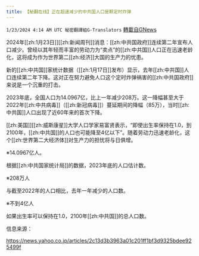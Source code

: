 ```yaml
---
title: 【秘翻在线】正在超速减少的中共国人口是颗定时炸弹
---
```

`1/23/2024 4:14 AM UTC 秘密翻譯組G-Translators` [轉載自GNews](https://gnews.org/articles/2244262)

2024年[[zh:1月23日]][[zh:新闻周刊]]消息：[[zh:中共国政府]]连续第二年宣布人口减少。曾经以其年轻而丰富的劳动力为“卖点”的[[zh:中共国]]人口正在迅速老龄化，这将成为作为世界第二[[zh:经济]]大国的生产力的忧患。

新的[[zh:中共国]]家统计数据（[[zh:1月17日]]发布）显示，去年[[zh:中共国]]人口连续第二年下降。这对正在努力避免人口这个定时炸弹祸害的[[zh:中共国政府]]来说是一个沉重的打击。

2023年底，全国人口为14.0967亿，比上一年减少208万。这一降幅甚至大于2022年[[zh:中共病毒]]（[[zh:新冠病毒]]）蔓延期间的降幅（85万），当时[[zh:中共国]]人口出现了近60年来的首次下降。

[[zh:美国]][[zh:威斯康星]]大学人口学家易富贤表示，“即使出生率保持在1.0，到2100年，[[zh:中共国]]的人口也可能降至4亿以下”。随着劳动力迅速老龄化，这个[[zh:世界第二大经济体]]对生产力的担忧将与日俱增。

※14.0967亿人。

根据[[zh:中共国家统计局]]的数据，2023年底的人口估计数。

※208万人

与截至2022年的人口相比，去年一年减少的人口数。

※不到4亿人

如果出生率可以保持在1.0，2100年[[zh:中共国]]的总人口数。

信息来源：

https://news.yahoo.co.jp/articles/2c13d3b3963a01c201ff1bf3d9325bdee925499f

